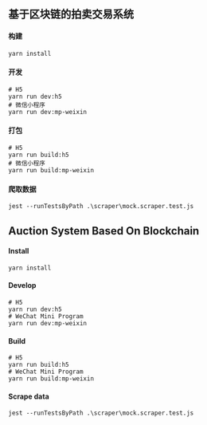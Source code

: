 ## 基于区块链的拍卖交易系统

#### 构建

```shell
yarn install
```

#### 开发

```shell
# H5
yarn run dev:h5
# 微信小程序
yarn run dev:mp-weixin
```

#### 打包

```shell
# H5
yarn run build:h5
# 微信小程序
yarn run build:mp-weixin
```

#### 爬取数据

```shell
jest --runTestsByPath .\scraper\mock.scraper.test.js
```

## Auction System Based On Blockchain

#### Install

```shell
yarn install
```

#### Develop

```shell
# H5
yarn run dev:h5
# WeChat Mini Program
yarn run dev:mp-weixin
```

#### Build

```shell
# H5
yarn run build:h5
# WeChat Mini Program
yarn run build:mp-weixin
```

#### Scrape data

```shell
jest --runTestsByPath .\scraper\mock.scraper.test.js
```

